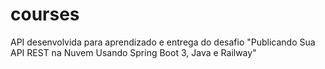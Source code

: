 # courses
API desenvolvida para aprendizado e entrega do desafio "Publicando Sua API REST na Nuvem Usando Spring Boot 3, Java e Railway"
